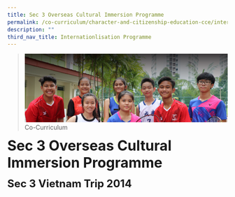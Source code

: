 ```yaml
---
title: Sec 3 Overseas Cultural Immersion Programme
permalink: /co-curriculum/character-and-citizenship-education-cce/internationlisation-programme/sec-3-overseas
description: ""
third_nav_title: Internationlisation Programme
---
```

>![](/images/About%20us.jpg)
>Co-Curriculum

**<font size=6>Sec 3 Overseas Cultural Immersion Programme</font>**<br>

**<font size=5>Sec 3 Vietnam Trip 2014
</font>**